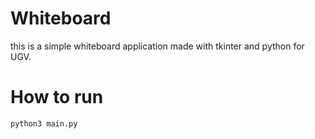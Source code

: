 # Whiteboard

this is a simple whiteboard application made with tkinter and python for UGV.

# How to run

```bash
python3 main.py
```
